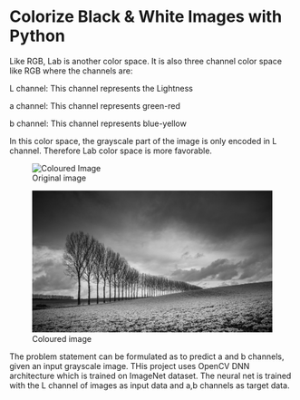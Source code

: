 # Colorize Black & White Images with Python
<p>Like RGB, Lab is another color space. It is also three channel color space like RGB where the channels are:</p>
<p>L channel: This channel represents the Lightness</p>
<p>a channel: This channel represents green-red</p>
<p>b channel: This channel represents blue-yellow</p>
In this color space, the grayscale part of the image is only encoded in L channel. Therefore Lab color space is more favorable.
<p align="center">
  <figure class="image">
    <img src="https://github.com/wmkthi/Open-CV/blob/main/mkdir%20models/result.png" alt="Coloured Image" width="500" height="250">
    <figcaption>Original image</figcaption>
  </figure>
  <figure class="image">
    <img src="https://github.com/wmkthi/Open-CV/blob/main/mkdir%20models/test2.jpg" alt="Original Image" width="500" height="250">
    <figcaption>Coloured image</figcaption>
  </figure>
</p>

The problem statement can be formulated as to predict a and b channels, given an input grayscale image.
THis project uses OpenCV DNN architecture which is trained on ImageNet dataset. The neural net is trained with the L channel of images as input data and a,b channels as target data.

